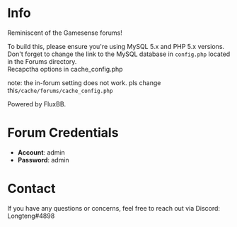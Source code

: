 # Info
Reminiscent of the Gamesense forums!

To build this, please ensure you're using MySQL 5.x and PHP 5.x versions.<br>Don't forget to change the link to the MySQL database in `config.php` located in the Forums directory. <br>Recapctha options in cache_config.php

note: the in-forum setting does not work. pls change this`/cache/forums/cache_config.php` 

Powered by FluxBB.

# Forum Credentials  
- **Account**: admin  
- **Password**: admin  

# Contact
If you have any questions or concerns, feel free to reach out via Discord: Longteng#4898
